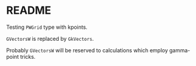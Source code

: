 # README

Testing `PWGrid` type with kpoints.

`GVectorsW` is replaced by `GkVectors`.

Probably `GVectorsW` will be reserved to calculations which employ 
gamma-point tricks.

